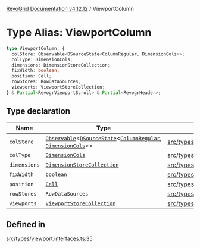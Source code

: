 [RevoGrid Documentation v4.12.12](README.md) / ViewportColumn

# Type Alias: ViewportColumn

```ts
type ViewportColumn: {
  colStore: Observable<DSourceState<ColumnRegular, DimensionCols>>;
  colType: DimensionCols;
  dimensions: DimensionStoreCollection;
  fixWidth: boolean;
  position: Cell;
  rowStores: RowDataSources;
  viewports: ViewportStoreCollection;
} & Partial<RevogrViewportScroll> & Partial<RevogrHeader>;
```

## Type declaration

| Name | Type | Defined in |
| ------ | ------ | ------ |
| `colStore` | [`Observable`](TypeAlias.Observable.md)\<[`DSourceState`](TypeAlias.DSourceState.md)\<[`ColumnRegular`](Interface.ColumnRegular.md), [`DimensionCols`](TypeAlias.DimensionCols.md)\>\> | [src/types/viewport.interfaces.ts:45](https://github.com/revolist/revogrid/blob/ecd92bead8bd3117a71a9fcab227f9b0f91c2edf/src/types/viewport.interfaces.ts#L45) |
| `colType` | [`DimensionCols`](TypeAlias.DimensionCols.md) | [src/types/viewport.interfaces.ts:36](https://github.com/revolist/revogrid/blob/ecd92bead8bd3117a71a9fcab227f9b0f91c2edf/src/types/viewport.interfaces.ts#L36) |
| `dimensions` | [`DimensionStoreCollection`](TypeAlias.DimensionStoreCollection.md) | [src/types/viewport.interfaces.ts:42](https://github.com/revolist/revogrid/blob/ecd92bead8bd3117a71a9fcab227f9b0f91c2edf/src/types/viewport.interfaces.ts#L42) |
| `fixWidth` | `boolean` | [src/types/viewport.interfaces.ts:39](https://github.com/revolist/revogrid/blob/ecd92bead8bd3117a71a9fcab227f9b0f91c2edf/src/types/viewport.interfaces.ts#L39) |
| `position` | [`Cell`](Interface.Cell.md) | [src/types/viewport.interfaces.ts:37](https://github.com/revolist/revogrid/blob/ecd92bead8bd3117a71a9fcab227f9b0f91c2edf/src/types/viewport.interfaces.ts#L37) |
| `rowStores` | `RowDataSources` | [src/types/viewport.interfaces.ts:44](https://github.com/revolist/revogrid/blob/ecd92bead8bd3117a71a9fcab227f9b0f91c2edf/src/types/viewport.interfaces.ts#L44) |
| `viewports` | [`ViewportStoreCollection`](TypeAlias.ViewportStoreCollection.md) | [src/types/viewport.interfaces.ts:41](https://github.com/revolist/revogrid/blob/ecd92bead8bd3117a71a9fcab227f9b0f91c2edf/src/types/viewport.interfaces.ts#L41) |

## Defined in

[src/types/viewport.interfaces.ts:35](https://github.com/revolist/revogrid/blob/ecd92bead8bd3117a71a9fcab227f9b0f91c2edf/src/types/viewport.interfaces.ts#L35)
